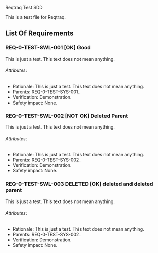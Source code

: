 Reqtraq Test SDD

This is a test file for Reqtraq.

## List Of Requirements

### REQ-0-TEST-SWL-001 [OK] Good

This is just a test. This text does not mean anything.

###### Attributes:
- Rationale: This is just a test. This text does not mean anything.
- Parents: REQ-0-TEST-SYS-001.
- Verification: Demonstration.
- Safety impact: None.

### REQ-0-TEST-SWL-002 [NOT OK] Deleted Parent

This is just a test. This text does not mean anything.

###### Attributes:
- Rationale: This is just a test. This text does not mean anything.
- Parents: REQ-0-TEST-SYS-002.
- Verification: Demonstration.
- Safety impact: None.

### REQ-0-TEST-SWL-003 DELETED [OK] deleted and deleted parent

This is just a test. This text does not mean anything.

###### Attributes:
- Rationale: This is just a test. This text does not mean anything.
- Parents: REQ-0-TEST-SYS-002.
- Verification: Demonstration.
- Safety impact: None.
